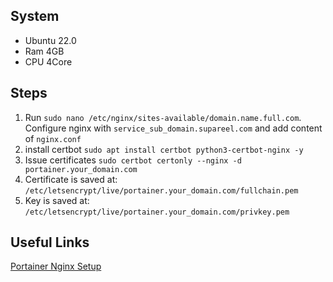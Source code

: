## System

- Ubuntu 22.0
- Ram 4GB
- CPU 4Core

## Steps

1. Run `sudo nano /etc/nginx/sites-available/domain.name.full.com`. Configure nginx with `service_sub_domain.supareel.com` and add content of `nginx.conf`
2. install certbot `sudo apt install certbot python3-certbot-nginx -y`
3. Issue certificates `sudo certbot certonly --nginx -d portainer.your_domain.com`
4. Certificate is saved at: `/etc/letsencrypt/live/portainer.your_domain.com/fullchain.pem`
5. Key is saved at: `/etc/letsencrypt/live/portainer.your_domain.com/privkey.pem`

## Useful Links

[Portainer Nginx Setup](https://thriveread.com/portainer-behind-nginx-reverse-proxy-manager-and-https)
